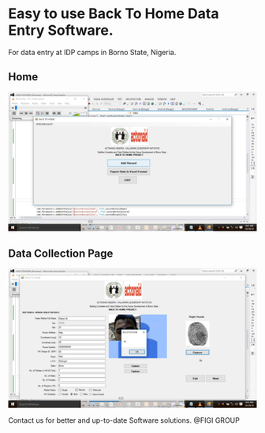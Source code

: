 # Easy to use Back To Home Data Entry Software. 
For data entry at IDP camps in Borno State, Nigeria.

## Home

![](Screenshots/aa1.png)

## Data Collection Page

![](Screenshots/aa2.png)

Contact us for better and up-to-date Software solutions. @FIGI GROUP



